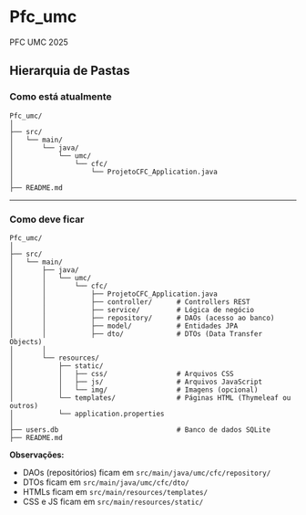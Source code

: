 # Pfc_umc

PFC UMC 2025

## Hierarquia de Pastas

### Como está atualmente

```
Pfc_umc/
│
├── src/
│   └── main/
│       └── java/
│           └── umc/
│               └── cfc/
│                   └── ProjetoCFC_Application.java
│
├── README.md
```

---

### Como deve ficar

```
Pfc_umc/
│
├── src/
│   └── main/
│       ├── java/
│       │   └── umc/
│       │       └── cfc/
│       │           ├── ProjetoCFC_Application.java
│       │           ├── controller/      # Controllers REST
│       │           ├── service/         # Lógica de negócio
│       │           ├── repository/      # DAOs (acesso ao banco)
│       │           ├── model/           # Entidades JPA
│       │           ├── dto/             # DTOs (Data Transfer Objects)
│       │
│       └── resources/
│           ├── static/
│           │   ├── css/                 # Arquivos CSS
│           │   ├── js/                  # Arquivos JavaScript
│           │   └── img/                 # Imagens (opcional)
│           └── templates/               # Páginas HTML (Thymeleaf ou outros)
│           └── application.properties
│
├── users.db                             # Banco de dados SQLite
├── README.md
```

**Observações:**

- DAOs (repositórios) ficam em `src/main/java/umc/cfc/repository/`
- DTOs ficam em `src/main/java/umc/cfc/dto/`
- HTMLs ficam em `src/main/resources/templates/`
- CSS e JS ficam em `src/main/resources/static/`
